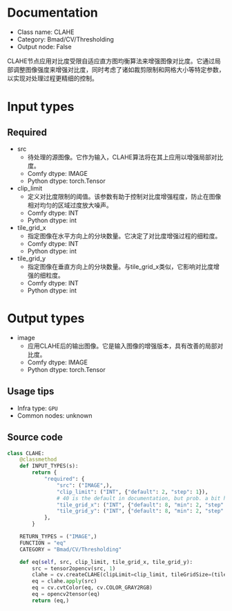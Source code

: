 
# Documentation
- Class name: CLAHE
- Category: Bmad/CV/Thresholding
- Output node: False

CLAHE节点应用对比度受限自适应直方图均衡算法来增强图像对比度。它通过局部调整图像强度来增强对比度，同时考虑了诸如裁剪限制和网格大小等特定参数，以实现对处理过程更精细的控制。

# Input types
## Required
- src
    - 待处理的源图像。它作为输入，CLAHE算法将在其上应用以增强局部对比度。
    - Comfy dtype: IMAGE
    - Python dtype: torch.Tensor
- clip_limit
    - 定义对比度限制的阈值。该参数有助于控制对比度增强程度，防止在图像相对均匀的区域过度放大噪声。
    - Comfy dtype: INT
    - Python dtype: int
- tile_grid_x
    - 指定图像在水平方向上的分块数量。它决定了对比度增强过程的细粒度。
    - Comfy dtype: INT
    - Python dtype: int
- tile_grid_y
    - 指定图像在垂直方向上的分块数量。与tile_grid_x类似，它影响对比度增强的细粒度。
    - Comfy dtype: INT
    - Python dtype: int

# Output types
- image
    - 应用CLAHE后的输出图像。它是输入图像的增强版本，具有改善的局部对比度。
    - Comfy dtype: IMAGE
    - Python dtype: torch.Tensor


## Usage tips
- Infra type: `GPU`
- Common nodes: unknown


## Source code
```python
class CLAHE:
    @classmethod
    def INPUT_TYPES(s):
        return {
            "required": {
                "src": ("IMAGE",),
                "clip_limit": ("INT", {"default": 2, "step": 1}),
                # 40 is the default in documentation, but prob. a bit high no?
                "tile_grid_x": ("INT", {"default": 8, "min": 2, "step": 1}),
                "tile_grid_y": ("INT", {"default": 8, "min": 2, "step": 1}),
            },
        }

    RETURN_TYPES = ("IMAGE",)
    FUNCTION = "eq"
    CATEGORY = "Bmad/CV/Thresholding"

    def eq(self, src, clip_limit, tile_grid_x, tile_grid_y):
        src = tensor2opencv(src, 1)
        clahe = cv.createCLAHE(clipLimit=clip_limit, tileGridSize=(tile_grid_x, tile_grid_y))
        eq = clahe.apply(src)
        eq = cv.cvtColor(eq, cv.COLOR_GRAY2RGB)
        eq = opencv2tensor(eq)
        return (eq,)

```
